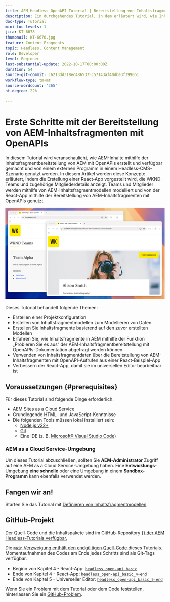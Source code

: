 ```yaml
---
title: AEM Headless OpenAPI-Tutorial | Bereitstellung von Inhaltsfragmenten
description: Ein durchgehendes Tutorial, in dem erläutert wird, wie Inhalte mithilfe der OpenAPI-basierten APIs zur Bereitstellung von Inhaltsfragmenten in AEM erstellt und bereitgestellt werden.
doc-type: Tutorial
mini-toc-levels: 1
jira: KT-6678
thumbnail: KT-6678.jpg
feature: Content Fragments
topic: Headless, Content Management
role: Developer
level: Beginner
last-substantial-update: 2022-10-17T00:00:00Z
duration: 54
source-git-commit: c6213dd318ec4865375c57143af40dbe3f3990b1
workflow-type: tm+mt
source-wordcount: '365'
ht-degree: 22%

---
```


# Erste Schritte mit der Bereitstellung von AEM-Inhaltsfragmenten mit OpenAPIs

In diesem Tutorial wird veranschaulicht, wie AEM-Inhalte mithilfe der Inhaltsfragmentbereitstellung von AEM mit OpenAPIs erstellt und verfügbar gemacht und von einem externen Programm in einem Headless-CMS-Szenario genutzt werden. In diesem Artikel werden diese Konzepte erläutert, indem die Erstellung einer React-App vorgestellt wird, die WKND-Teams und zugehörige Mitgliederdetails anzeigt. Teams und Mitglieder werden mithilfe von AEM-Inhaltsfragmentmodellen modelliert und von der React-App mithilfe der Bereitstellung von AEM-Inhaltsfragmenten mit OpenAPIs genutzt.

![WKND Teams-App](./assets/overview/main.png)

Dieses Tutorial behandelt folgende Themen:

* Erstellen einer Projektkonfiguration
* Erstellen von Inhaltsfragmentmodellen zum Modellieren von Daten
* Erstellen Sie Inhaltsfragmente basierend auf den zuvor erstellten Modellen
* Erfahren Sie, wie Inhaltsfragmente in AEM mithilfe der Funktion „Probieren Sie es aus“ der AEM-Inhaltsfragmentbereitstellung mit OpenAPIs-Dokumentation abgefragt werden können
* Verwenden von Inhaltsfragmentdaten über die Bereitstellung von AEM-Inhaltsfragmenten mit OpenAPI-Aufrufen aus einer React-Beispiel-App
* Verbessern der React-App, damit sie im universellen Editor bearbeitbar ist

## Voraussetzungen {#prerequisites}

Für dieses Tutorial sind folgende Dinge erforderlich:

* AEM Sites as a Cloud Service
* Grundlegende HTML- und JavaScript-Kenntnisse
* Die folgenden Tools müssen lokal installiert sein:
   * [Node.js v22+](https://nodejs.org/)
   * [Git](https://git-scm.com/)
   * Eine IDE (z. B. [Microsoft® Visual Studio Code](https://code.visualstudio.com/))

### AEM as a Cloud Service-Umgebung

Um dieses Tutorial abzuschließen, sollten Sie **AEM-Administrator** Zugriff auf eine AEM as a Cloud Service-Umgebung haben. Eine **Entwicklungs**-Umgebung **eine schnelle** oder eine Umgebung in einem **Sandbox-Programm** kann ebenfalls verwendet werden.

## Fangen wir an!

Starten Sie das Tutorial mit [Definieren von Inhaltsfragmentmodellen](1-content-fragment-models.md).

## GitHub-Projekt

Der Quell-Code und die Inhaltspakete sind im GitHub-Repository {[} der AEM Headless-Tutorials verfügbar.](https://github.com/adobe/aem-tutorials)

Die [`main` Verzweigung enthält den endgültigen Quell-Code ](https://github.com/adobe/aem-tutorials/tree/main/headless/open-api/basic) dieses Tutorials.
Momentaufnahmen des Codes am Ende jedes Schritts sind als Git-Tags verfügbar.

* Beginn von Kapitel 4 - React-App: [`headless_open-api_basic`](https://github.com/adobe/aem-tutorials/tree/headless_open-api_basic//headless/open-api/basic)
* Ende von Kapitel 4 - React-App: [`headless_open-api_basic_4-end`](https://github.com/adobe/aem-tutorials/tree/headless_open-api_basic_4-end//headless/open-api/basic)
* Ende von Kapitel 5 - Universeller Editor: [`headless_open-api_basic_5-end`](https://github.com/adobe/aem-tutorials/tree/headless_open-api_basic_5-end//headless/open-api/basic)

Wenn Sie ein Problem mit dem Tutorial oder dem Code feststellen, hinterlassen Sie ein [GitHub-Problem](https://github.com/adobe/aem-tutorials/issues).
